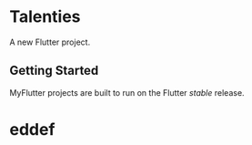 # Talenties

A new Flutter project.

## Getting Started

MyFlutter projects are built to run on the Flutter _stable_ release.
# eddef
